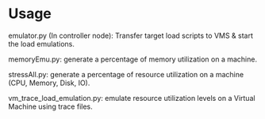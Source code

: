 # Usage

emulator.py (In controller node): Transfer target load scripts to VMS & start the load emulations. 

memoryEmu.py: generate a percentage of memory utilization on a machine.

stressAll.py: generate a percentage of resource utilization on a machine (CPU, Memory, Disk, IO).

vm_trace_load_emulation.py: emulate resource utilization levels on a Virtual Machine using trace files.
